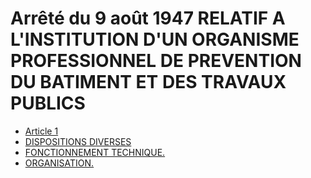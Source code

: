 # Arrêté du 9 août 1947 RELATIF A L'INSTITUTION D'UN ORGANISME PROFESSIONNEL DE PREVENTION DU BATIMENT ET DES TRAVAUX PUBLICS

- [Article 1](article-1.md)
- [DISPOSITIONS DIVERSES](dispositions-diverses)
- [FONCTIONNEMENT TECHNIQUE.](fonctionnement-technique)
- [ORGANISATION.](organisation)
